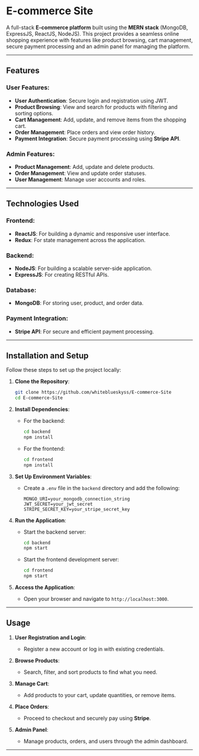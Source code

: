 
# **E-commerce Site**

A full-stack **E-commerce platform** built using the **MERN stack** (MongoDB, ExpressJS, ReactJS, NodeJS). This project provides a seamless online shopping experience with features like product browsing, cart management, secure payment processing and an admin panel for managing the platform.

---

## **Features**

### **User Features:**
- **User Authentication**: Secure login and registration using JWT.
- **Product Browsing**: View and search for products with filtering and sorting options.
- **Cart Management**: Add, update, and remove items from the shopping cart.
- **Order Management**: Place orders and view order history.
- **Payment Integration**: Secure payment processing using **Stripe API**.

### **Admin Features:**
- **Product Management**: Add, update and delete products.
- **Order Management**: View and update order statuses.
- **User Management**: Manage user accounts and roles.

---

## **Technologies Used**

### **Frontend:**
- **ReactJS**: For building a dynamic and responsive user interface.
- **Redux**: For state management across the application.

### **Backend:**
- **NodeJS**: For building a scalable server-side application.
- **ExpressJS**: For creating RESTful APIs.

### **Database:**
- **MongoDB**: For storing user, product, and order data.

### **Payment Integration:**
- **Stripe API**: For secure and efficient payment processing.

---

## **Installation and Setup**

Follow these steps to set up the project locally:

1. **Clone the Repository**:
   ```bash
   git clone https://github.com/whiteblueskyss/E-commerce-Site
   cd E-commerce-Site
   ```

2. **Install Dependencies**:
   - For the backend:
     ```bash
     cd backend
     npm install
     ```
   - For the frontend:
     ```bash
     cd frontend
     npm install
     ```

3. **Set Up Environment Variables**:
   - Create a `.env` file in the `backend` directory and add the following:
     ```
     MONGO_URI=your_mongodb_connection_string
     JWT_SECRET=your_jwt_secret
     STRIPE_SECRET_KEY=your_stripe_secret_key
     ```

4. **Run the Application**:
   - Start the backend server:
     ```bash
     cd backend
     npm start
     ```
   - Start the frontend development server:
     ```bash
     cd frontend
     npm start
     ```

5. **Access the Application**:
   - Open your browser and navigate to `http://localhost:3000`.

---

## **Usage**

1. **User Registration and Login**:
   - Register a new account or log in with existing credentials.

2. **Browse Products**:
   - Search, filter, and sort products to find what you need.

3. **Manage Cart**:
   - Add products to your cart, update quantities, or remove items.

4. **Place Orders**:
   - Proceed to checkout and securely pay using **Stripe**.

5. **Admin Panel**:
   - Manage products, orders, and users through the admin dashboard.

---
